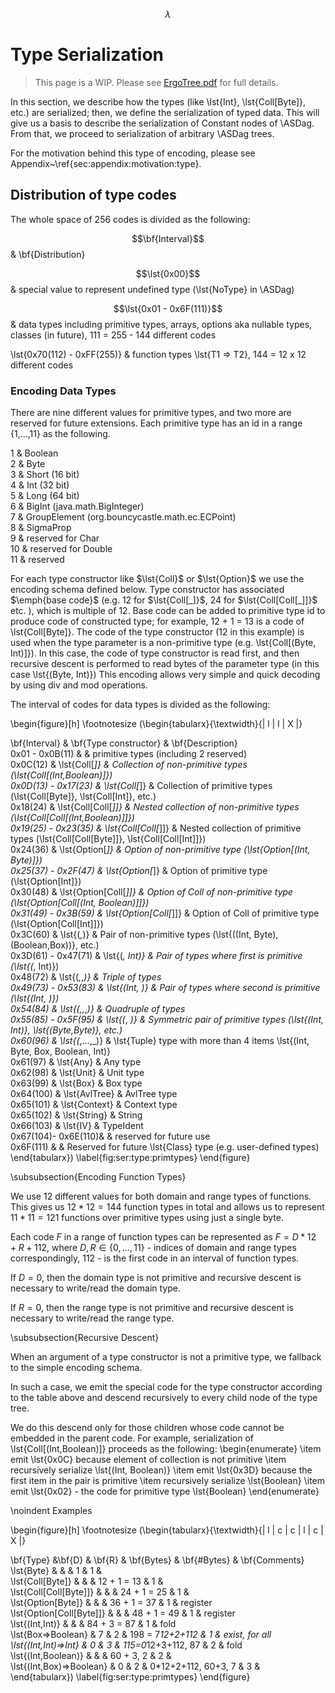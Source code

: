 $$
\newcommand{\TEnv}{\Gamma}
\newcommand{\Der}[2]{#1~\vdash~#2}
\newcommand{\DerV}[2]{#1~\vdash^{\text{\lst{v}}}~#2}
\newcommand{\DerC}[2]{#1~\vdash^{\text{\lst{c}}}~#2}
\newcommand{\DerEnv}[1]{\Der{\TEnv}{#1}}
\newcommand{\DerEnvV}[1]{\DerV{\TEnv}{#1}}
\newcommand{\DerEnvC}[1]{\DerC{\TEnv}{#1}}
\newcommand{\lst}[1]{#1}
\newcommand{\Tup}[1]{(#1)}
\newcommand{\Apply}[2]{#1\langle#2\rangle}
\newcommand{\MSig}[3]{\text{def}~#1(#2): #3}
\newcommand{\Ov}[1]{\overline{#1}}
\newcommand{\TyLam}[3]{\lambda(\Ov{#1:#2}).#3}
\newcommand{\Trait}[2]{\text{trait}~#1~\{ #2 \}}
\newcommand{\To}{\mapsto}
\newcommand{\Low}[1]{\mathcal{L}{[\![#1]\!]}}
\newcommand{\Lam}[2]{\lambda#1.#2}
\newcommand{\IfThenElse}[3]{\text{if}~(#1)~#2~\text{else}~#3}
\newcommand{\False}{\text{false}}
\newcommand{\True}{\text{true}}
\newcommand{\langname}{ErgoTree}
\newcommand{\corelang}{$Core-}\lambda
$$

# Type Serialization

> This page is a WIP. Please see [ErgoTree.pdf](https://storage.googleapis.com/ergo-cms-media/docs/ErgoTree.pdf) for full details.
> 

In this section, we describe how the types (like \lst{Int}, \lst{Coll[Byte]},
etc.) are serialized; then, we define the serialization of typed data. This will
give us a basis to describe the serialization of Constant nodes of \ASDag. From
that, we proceed to serialization of arbitrary \ASDag trees.

For the motivation behind this type of encoding, please see Appendix~\ref{sec:appendix:motivation:type}.

## Distribution of type codes


The whole space of 256 codes is divided as the following:


$$\bf{Interval}$$ \& \bf{Distribution}

$$\lst{0x00}$$ \& special value to represent undefined type (\lst{NoType} in \ASDag)

$$\lst{0x01 - 0x6F(111)}$$ & data types including primitive types, arrays, options
aka nullable types, classes (in future), 111 = 255 - 144 different codes 

\lst{0x70(112) - 0xFF(255)} & function types \lst{T1 => T2}, 144 = 12 x 12
different codes 
 

### Encoding Data Types

There are nine different values for primitive types, and two more are reserved for future extensions.
Each primitive type has an id in a range {1,...,11} as the following.


1     &   Boolean   
2     &   Byte  
3     &   Short (16 bit)  
4     &   Int (32 bit)  
5     &   Long (64 bit)  
6     &   BigInt (java.math.BigInteger)  
7     &   GroupElement (org.bouncycastle.math.ec.ECPoint)  
8     &   SigmaProp   
9     &   reserved for Char   
10    &   reserved for Double   
11    &   reserved   


For each type constructor like $\lst{Coll}$ or $\lst{Option}$ we use the encoding
schema defined below. Type constructor has associated $\emph{base code}$ (e.g.
12 for $\lst{Coll[_]}$, 24 for $\lst{Coll[Coll[_]]}$ etc. ), which is multiple of
12.
Base code can be added to primitive type id to produce code of constructed
type; for example, 12 + 1 = 13 is a code of \lst{Coll[Byte]}. The code of the type constructor (12 in this example) is used when the type parameter is a non-primitive type (e.g. \lst{Coll[(Byte, Int)]}). In this case, the code of type
constructor is read first, and then recursive descent is performed to read
bytes of the parameter type (in this case \lst{(Byte, Int)}) This encoding
allows very simple and quick decoding by using div and mod operations.

The interval of codes for data types is divided as the following:

\begin{figure}[h] \footnotesize
    \(\begin{tabularx}{\textwidth}{| l | l | X |}

\bf{Interval} & \bf{Type constructor} & \bf{Description}  
0x01 - 0x0B(11)     &                    & primitive types (including 2 reserved)  
0x0C(12)            & \lst{Coll[_]}          & Collection of non-primitive types (\lst{Coll[(Int,Boolean)]})  
0x0D(13) - 0x17(23) & \lst{Coll[_]}          & Collection of primitive types (\lst{Coll[Byte]}, \lst{Coll[Int]}, etc.)  
0x18(24)            & \lst{Coll[Coll[_]]}    & Nested collection of non-primitive types (\lst{Coll[Coll[(Int,Boolean)]]})  
0x19(25) - 0x23(35) & \lst{Coll[Coll[_]]}    & Nested collection of primitive types (\lst{Coll[Coll[Byte]]}, \lst{Coll[Coll[Int]]})  
0x24(36)            & \lst{Option[_]}        & Option of non-primitive type (\lst{Option[(Int, Byte)]})  
0x25(37) - 0x2F(47) & \lst{Option[_]}        & Option of primitive type (\lst{Option[Int]})  
0x30(48)            & \lst{Option[Coll[_]]}  & Option of Coll of non-primitive type (\lst{Option[Coll[(Int, Boolean)]]})  
0x31(49) - 0x3B(59) & \lst{Option[Coll[_]]}  & Option of Coll of primitive type (\lst{Option[Coll[Int]]})  
0x3C(60)            & \lst{(_,_)}            & Pair of non-primitive types (\lst{((Int, Byte), (Boolean,Box))}, etc.)  
0x3D(61) - 0x47(71) & \lst{(_, Int)}         & Pair of types where first is primitive (\lst{(_, Int)})  
0x48(72)            & \lst{(_,_,_)}          & Triple of types   
0x49(73) - 0x53(83) & \lst{(Int, _)}         & Pair of types where second is primitive (\lst{(Int, _)})  
0x54(84)            & \lst{(_,_,_,_)}        & Quadruple of types   
0x55(85) - 0x5F(95) & \lst{(_, _)}           & Symmetric pair of primitive types (\lst{(Int, Int)}, \lst{(Byte,Byte)}, etc.)  
0x60(96)            & \lst{(_,...,_)}        & \lst{Tuple} type with more than 4 items \lst{(Int, Byte, Box, Boolean, Int)}  
0x61(97)            & \lst{Any}             & Any type   
0x62(98)            & \lst{Unit}            & Unit type  
0x63(99)            & \lst{Box}             & Box type   
0x64(100)           & \lst{AvlTree}         & AvlTree type   
0x65(101)           & \lst{Context}         & Context type   
0x65(102)           & \lst{String}          & String   
0x66(103)           & \lst{IV}              & TypeIdent   
0x67(104)- 0x6E(110)&                    & reserved for future use   
0x6F(111)           &                    & Reserved for future \lst{Class} type (e.g. user-defined types)   
\end{tabularx}\)
\label{fig:ser:type:primtypes}
\end{figure}

\subsubsection{Encoding Function Types}

We use $12$ different values for both domain and range types of functions. This
gives us $12 * 12 = 144$ function types in total and allows us to represent $11 *
11 = 121$ functions over primitive types using just a single byte.

Each code $F$ in a range of function types can be represented as
$F = D * 12 + R + 112$, where $D, R \in \{0,\dots,11\}$ - indices of domain and range types correspondingly, 
$112$ - is the first code in an interval of function types. 

If $D = 0$, then the domain type is not primitive and recursive descent is necessary to write/read the domain type.

If $R = 0$, then the range type is not primitive and recursive descent is necessary to write/read the range type.

\subsubsection{Recursive Descent}

When an argument of a type constructor is not a primitive type, we fallback to
the simple encoding schema.

In such a case, we emit the special code for the type constructor according to
the table above and descend recursively to every child node of the type tree.

We do this descend only for those children whose code cannot be embedded in
the parent code. For example, serialization of \lst{Coll[(Int,Boolean)]}
proceeds as the following:
\begin{enumerate}
\item emit \lst{0x0C} because element of collection is not primitive 
\item recursively serialize \lst{(Int, Boolean)}
\item emit \lst{0x3D} because the first item in the pair is primitive
\item recursively serialize \lst{Boolean}
\item emit \lst{0x02} - the code for primitive type \lst{Boolean}
\end{enumerate}

\noindent Examples

\begin{figure}[h] \footnotesize
\(\begin{tabularx}{\textwidth}{| l | c | c | l | c | X |}

\bf{Type}                &\bf{D} & \bf{R} & \bf{Bytes} & \bf{\#Bytes} &  \bf{Comments}  
\lst{Byte}               &     &     &  1                   &  1     &     
\lst{Coll[Byte]}         &     &     &  12 + 1 = 13         &  1     &     
\lst{Coll[Coll[Byte]]}   &     &     &  24 + 1 = 25         &  1     &      
\lst{Option[Byte]}       &     &     &  36 + 1 = 37         &  1     & register     
\lst{Option[Coll[Byte]]} &     &     &  48 + 1 = 49         &  1     & register     
\lst{(Int,Int)}          &     &     &  84 + 3 = 87         &  1     & fold     
\lst{Box=>Boolean}       & 7   & 2   &  198 = 7*12+2+112    &  1     & exist, for all     
\lst{(Int,Int)=>Int}     & 0   & 3   &  115=0*12+3+112, 87  &  2     &  fold     
\lst{(Int,Boolean)}      &     &     &  60 + 3, 2           &  2     &       
\lst{(Int,Box)=>Boolean} & 0   & 2   &  0*12+2+112, 60+3, 7 &  3     &      
\end{tabularx}\)
\label{fig:ser:type:primtypes}
\end{figure}
